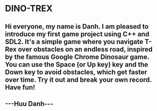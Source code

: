 # DINO-TREX
## Hi everyone, my name is Danh. I am pleased to introduce my first game project using C++ and SDL2. It's a simple game where you navigate T-Rex over obstacles on an endless road, inspired by the famous Google Chrome Dinosaur game. You can use the Space (or Up key) key and the Down key to avoid obstacles, which get faster over time. Try it out and break your own record. Have fun!
 
## ---Huu Danh--- 
